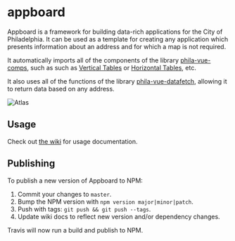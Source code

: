 # appboard

Appboard is a framework for building data-rich applications for the City of Philadelphia.  It can be used as a template for creating any application which presents information about an address and for which a map is not required.

It automatically imports all of the components of the library [phila-vue-comps](https://github.com/CityOfPhiladelphia/phila-vue-comps), such as such as [Vertical Tables](https://github.com/CityOfPhiladelphia/phila-vue-comps/wiki/Vertical-Table) or [Horizontal Tables](https://github.com/CityOfPhiladelphia/phila-vue-comps/wiki/Horizontal-Table), etc.

It also uses all of the functions of the library [phila-vue-datafetch](https://github.com/CityOfPhiladelphia/phila-vue-datafetch), allowing it to return data based on any address.

![Atlas](https://s3.amazonaws.com/mapboard-images/Appboard.JPG)

## Usage
Check out [the wiki](https://github.com/CityOfPhiladelphia/appboard/wiki) for usage documentation.

## Publishing

To publish a new version of Appboard to NPM:

1. Commit your changes to `master`.
2. Bump the NPM version with `npm version major|minor|patch`.
3. Push with tags: `git push && git push --tags`.
4. Update wiki docs to reflect new version and/or dependency changes.

Travis will now run a build and publish to NPM.
